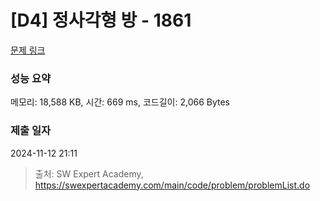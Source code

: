 # [D4] 정사각형 방 - 1861 

[문제 링크](https://swexpertacademy.com/main/code/problem/problemDetail.do?contestProbId=AV5LtJYKDzsDFAXc) 

### 성능 요약

메모리: 18,588 KB, 시간: 669 ms, 코드길이: 2,066 Bytes

### 제출 일자

2024-11-12 21:11



> 출처: SW Expert Academy, https://swexpertacademy.com/main/code/problem/problemList.do